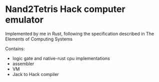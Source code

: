 # Nand2Tetris Hack computer emulator

Implemented by me in Rust, following the specification described in The Elements of Computing Systems

Contains:

* logic gate and native-rust cpu implementations
* assembler
* VM
* Jack to Hack compiler

